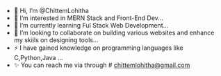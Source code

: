 - 👋 Hi, I’m @ChittemLohitha
- 👀 I’m interested in  MERN Stack and Front-End Dev...
- 🌱 I’m currently learning  Ful Stack Web Development...
- 💞️ I’m looking to collaborate on  building various websites and enhance my skiils on designing tools...
- ⚡ I have gained knowledge on programming languages like C,Python,Java  ...
- ✨ You can reach me via through # chittemlohitha@gmail.com

<!---
ChittemLohitha/ChittemLohitha is a ✨ special ✨ repository because its `README.md` (this file) appears on your GitHub profile.
You can click the Preview link to take a look at your changes.
--->
